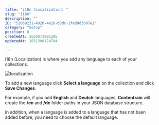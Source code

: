 ```yaml
---
title: "i18n (Localization) "
slug: "i18n"
description: ""
ID: "52069231-4928-4e26-b0dc-1fed8d3607e1"
category: "Setup"
position: 8
createdAt: 1650873901205
updatedAt: 1651308174704

---
```

i18n (Localization) is where you add any language to each of your collections.

![localization](/images/i18n.png)

To add a new language click **Select a language** on the collection and click **Save Changes**.

For example, if you add **English** and **Deutch** languages, **Contentrain** will create the **/en** and **/de** folder paths in your JSON database structure.

<alert type="info">

In addition, when a language is added to a language that has not been added before, you need to choose the default language.

<alert>